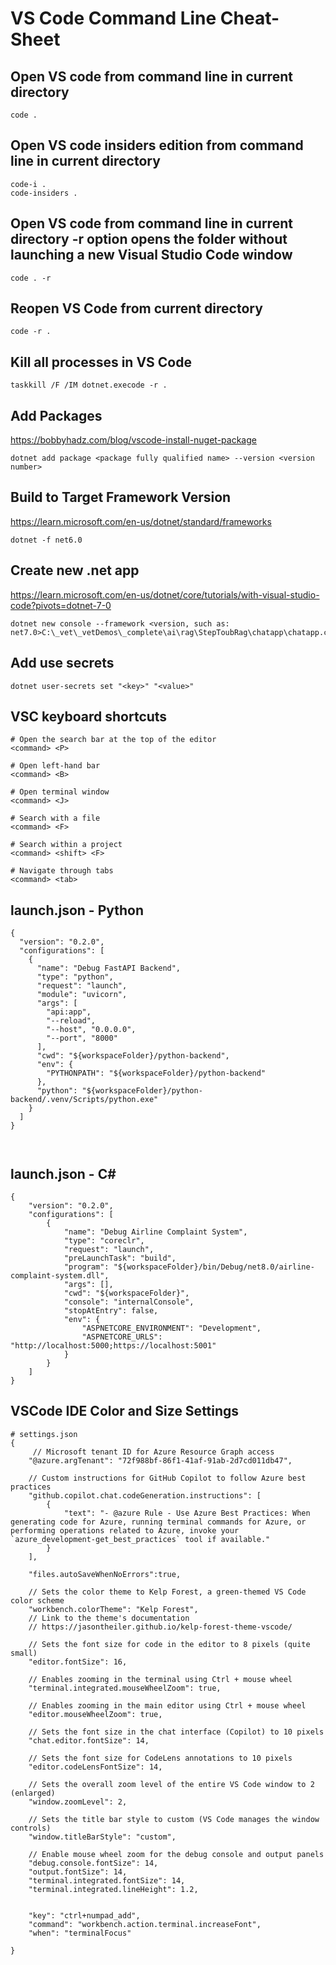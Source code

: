 # VS Code Command Line Cheat-Sheet

## Open VS code from command line in current directory
```
code .
```
## Open VS code insiders edition from command line in current directory
```
code-i .
code-insiders .
```

##  Open VS code from command line in current directory -r option opens the folder without launching a new Visual Studio Code window
```
code . -r
```

## Reopen VS Code from current directory
```
code -r .
```

## Kill all processes in VS Code
```
taskkill /F /IM dotnet.execode -r .
```

## Add Packages
https://bobbyhadz.com/blog/vscode-install-nuget-package
```
dotnet add package <package fully qualified name> --version <version number>
```

## Build to Target Framework Version
https://learn.microsoft.com/en-us/dotnet/standard/frameworks
```
dotnet -f net6.0
```

## Create new .net app
https://learn.microsoft.com/en-us/dotnet/core/tutorials/with-visual-studio-code?pivots=dotnet-7-0
```
dotnet new console --framework <version, such as: net7.0>C:\_vet\_vetDemos\_complete\ai\rag\StepToubRag\chatapp\chatapp.csproj
```

## Add use secrets
```
dotnet user-secrets set "<key>" "<value>"
```

## VSC keyboard shortcuts
```
# Open the search bar at the top of the editor
<command> <P>

# Open left-hand bar
<command> <B>

# Open terminal window
<command> <J>

# Search with a file
<command> <F>

# Search within a project
<command> <shift> <F>

# Navigate through tabs
<command> <tab>

```

## launch.json - Python
```
{
  "version": "0.2.0",
  "configurations": [
    {
      "name": "Debug FastAPI Backend",
      "type": "python",
      "request": "launch",
      "module": "uvicorn",
      "args": [
        "api:app",
        "--reload",
        "--host", "0.0.0.0",
        "--port", "8000"
      ],
      "cwd": "${workspaceFolder}/python-backend",
      "env": {
        "PYTHONPATH": "${workspaceFolder}/python-backend"
      },
      "python": "${workspaceFolder}/python-backend/.venv/Scripts/python.exe"
    }
  ]
}



```

## launch.json - C#
```
{
    "version": "0.2.0",
    "configurations": [
        {
            "name": "Debug Airline Complaint System",
            "type": "coreclr",
            "request": "launch",
            "preLaunchTask": "build",
            "program": "${workspaceFolder}/bin/Debug/net8.0/airline-complaint-system.dll",
            "args": [],
            "cwd": "${workspaceFolder}",
            "console": "internalConsole",
            "stopAtEntry": false,
            "env": {
                "ASPNETCORE_ENVIRONMENT": "Development",
                "ASPNETCORE_URLS": "http://localhost:5000;https://localhost:5001"
            }
        }
    ]
}

```





## VSCode IDE Color and Size Settings
```
# settings.json
{
     // Microsoft tenant ID for Azure Resource Graph access
    "@azure.argTenant": "72f988bf-86f1-41af-91ab-2d7cd011db47",
    
    // Custom instructions for GitHub Copilot to follow Azure best practices
    "github.copilot.chat.codeGeneration.instructions": [
        {
            "text": "- @azure Rule - Use Azure Best Practices: When generating code for Azure, running terminal commands for Azure, or performing operations related to Azure, invoke your `azure_development-get_best_practices` tool if available."
        }
    ],
    
    "files.autoSaveWhenNoErrors":true,

    // Sets the color theme to Kelp Forest, a green-themed VS Code color scheme
    "workbench.colorTheme": "Kelp Forest",
    // Link to the theme's documentation
    // https://jasontheiler.github.io/kelp-forest-theme-vscode/
    
    // Sets the font size for code in the editor to 8 pixels (quite small)
    "editor.fontSize": 16,
    
    // Enables zooming in the terminal using Ctrl + mouse wheel
    "terminal.integrated.mouseWheelZoom": true,
    
    // Enables zooming in the main editor using Ctrl + mouse wheel
    "editor.mouseWheelZoom": true,
    
    // Sets the font size in the chat interface (Copilot) to 10 pixels
    "chat.editor.fontSize": 14,
    
    // Sets the font size for CodeLens annotations to 10 pixels
    "editor.codeLensFontSize": 14,
    
    // Sets the overall zoom level of the entire VS Code window to 2 (enlarged)
    "window.zoomLevel": 2,
    
    // Sets the title bar style to custom (VS Code manages the window controls)
    "window.titleBarStyle": "custom",

    // Enable mouse wheel zoom for the debug console and output panels
    "debug.console.fontSize": 14,
    "output.fontSize": 14,
    "terminal.integrated.fontSize": 14,
    "terminal.integrated.lineHeight": 1.2,
    

    "key": "ctrl+numpad_add",
    "command": "workbench.action.terminal.increaseFont",
    "when": "terminalFocus"

}
```










